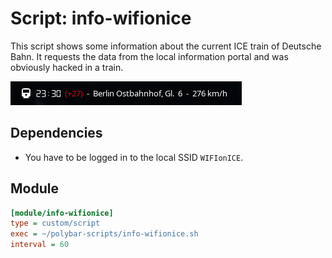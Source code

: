 # Script: info-wifionice

This script shows some information about the current ICE train of Deutsche Bahn. It requests the data from the local information portal and was obviously hacked in a train.

![info-wifionice](screenshots/1.png)


## Dependencies

* You have to be logged in to the local SSID `WIFIonICE`.


## Module

```ini
[module/info-wifionice]
type = custom/script
exec = ~/polybar-scripts/info-wifionice.sh
interval = 60
```
